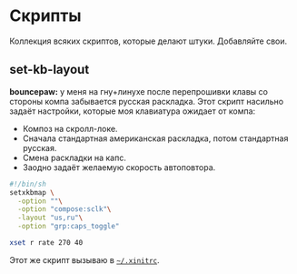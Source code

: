 # Скрипты
Коллекция всяких скриптов, которые делают штуки. Добавляйте свои. 

## set-kb-layout
**bouncepaw:** у меня на гну+линухе после перепрошивки клавы со стороны компа забывается русская раскладка.
Этот скрипт насильно задаёт настройки, которые моя клавиатура ожидает от компа:
* Композ на скролл-локе. 
* Сначала стандартная американская раскладка, потом стандартная русская. 
* Смена раскладки на капс.
* Заодно задаёт желаемую скорость автоповтора. 
```sh
#!/bin/sh
setxkbmap \
  -option ""\
  -option "compose:sclk"\
  -layout "us,ru"\
  -option "grp:caps_toggle"

xset r rate 270 40
```

Этот же скрипт вызываю в [`~/.xinitrc`](https://wiki.archlinux.org/index.php/Xinit_(Русский)).
